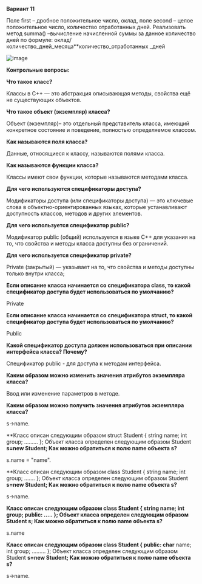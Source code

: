 ******Вариант 11******

Поле first – дробное положительное число, оклад, поле second – целое положительное число, количество отработанных дней. Реализовать метод summa() –вычисление начисленной суммы за данное количество дней по формуле: оклад/количество_дней_месяца**количество_отработанных _дней

![image](https://github.com/user-attachments/assets/cb211f06-5757-4098-8363-c02a768ef40b)


******Контрольные вопросы:******

****Что такое класс?****

Классы в С++ — это абстракция описывающая методы, свойства ещё не существующих объектов.


****Что такое объект (экземпляр) класса?****

Объект (экземпляр)– это отдельный представитель класса, имеющий конкретное состояние и поведение, полностью определяемое классом.


****Как называются поля класса?****

Данные, относящиеся к классу, называются полями класса.


****Как называются функции класса?****

Классы имеют свои функции, которые называются методами класса.


****Для чего используются спецификаторы доступа?****

Модификаторы доступа (или спецификаторы доступа) — это ключевые слова в объектно-ориентированных языках, которые устанавливают доступность классов, методов и других элементов.


****Для чего используется спецификатор public?****

Модификатор public (общий) используется в языке C++ для указания на то, что свойства и методы класса доступны без ограничений.


****Для чего используется спецификатор private?****

Private (закрытый) — указывает на то, что свойства и методы доступны только внутри класса;


****Если описание класса начинается со спецификатора class, то какой спецификатор доступа будет использоваться по умолчанию?****

Private


****Если описание класса начинается со спецификатора struct, то какой спецификатор доступа будет использоваться по умолчанию?****

Public


**Какой спецификатор доступа должен использоваться при описании интерфейса класса? Почему?**

Спецификатор public - для доступа к методам интерфейса.


**Каким образом можно изменить значения атрибутов экземпляра класса?**

Ввод или изменение параметров в методе.


**Каким образом можно получить значения атрибутов экземпляра класса?**

s->name.


**Класс описан следующим образом struct Student { string name; int group; ……… }; Объект класса определен следующим образом Student **s=new Student; Как можно обратиться к полю name объекта s?**

s.name = "name".


**Класс описан следующим образом class Student { string name; int group; ……. }; Объект класса определен следующим образом Student **s=new Student; Как можно обратиться к полю name объекта s?**

s->name.

**Класс описан следующим образом class Student { string name; int group; public: ….. }; Объект класса определен следующим образом Student s; Как можно обратиться к полю name объекта s?**


s.name

**Класс описан следующим образом class Student { public: char** name; int group; ……… }; Объект класса определен следующим образом Student **s=new Student; Как можно обратиться к полю name объекта s?**


s->name.
